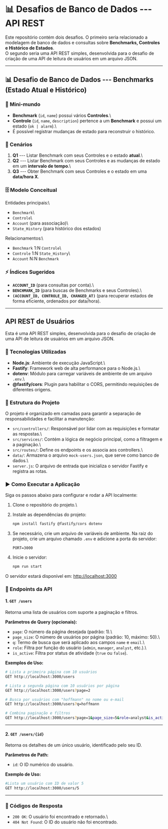# 📊 Desafios de Banco de Dados --- API REST

Este repositório contém dois desafios. O primeiro seria relacionado a modelagem de banco de dados e consultas sobre **Benchmarks, Controles e Histórico de Estados**.\
O segundo seria uma API REST simples, desenvolvida para o desafio de criação de uma API de leitura de usuários em um arquivo JSON.

------------------------------------------------------------------------

## 📊 Desafio de Banco de Dados --- Benchmarks (Estado Atual e Histórico)

### 📌 Mini-mundo

-   **Benchmark** (`id`, `name`) possui vários **Controles**.\
-   **Controle** (`id`, `name`, `description`) pertence a um **Benchmark** e possui um estado (`ok | alarm`).\
-   É possível registrar mudanças de estado para reconstruir o histórico.

### 📂 Cenários

1.  **Q1** --- Listar Benchmark com seus Controles e o estado **atual**.\
2.  **Q2** --- Listar Benchmark com seus Controles e as mudanças de estado em um **intervalo de tempo**.\
3.  **Q3** --- Obter Benchmark com seus Controles e o estado em uma **data/hora X**.

### 🗄️ Modelo Conceitual

Entidades principais:\
- `Benchmark`\
- `Controle`\
- `Account` (para associação)\
- `State_History` (para histórico dos estados)

Relacionamentos:\
- `Benchmark` 1:N `Controle`\
- `Controle` 1:N `State_History`\
- `Account` N:N `Benchmark`

### ⚡ Índices Sugeridos

-   **`ACCOUNT_ID`** (para consultas por conta).\
-   **`BENCHMARK_ID`** (para buscas de Benchmarks e seus Controles).\
-   **`(ACCOUNT_ID, CONTROLE_ID, CHANGED_AT)`** (para recuperar estados de forma eficiente, ordenados por data/hora).

------------------------------------------------------------------------

## API REST de Usuários

Esta é uma API REST simples, desenvolvida para o desafio de criação de uma API de leitura de usuários em um arquivo JSON.

### 🚀 Tecnologias Utilizadas

-   **Node.js**: Ambiente de execução JavaScript.\
-   **Fastify**: Framework web de alta performance para o Node.js.\
-   **dotenv**: Módulo para carregar variáveis de ambiente de um arquivo `.env`.\
-   **@fastify/cors**: Plugin para habilitar o CORS, permitindo requisições de diferentes origens.

### 📂 Estrutura do Projeto

O projeto é organizado em camadas para garantir a separação de responsabilidades e facilitar a manutenção:

-   `src/controllers/`: Responsável por lidar com as requisições e formatar as respostas.\
-   `src/services/`: Contém a lógica de negócio principal, como a filtragem e a paginação.\
-   `src/routes/`: Define os endpoints e os associa aos controllers.\
-   `data/`: Armazena o arquivo `mock-users.json`, que serve como banco de dados.\
-   `server.js`: O arquivo de entrada que inicializa o servidor Fastify e registra as rotas.

### ▶️ Como Executar a Aplicação

Siga os passos abaixo para configurar e rodar a API localmente:

1.  Clone o repositório do projeto.\

2.  Instale as dependências do projeto:

    ``` bash
    npm install fastify @fastify/cors dotenv
    ```

3.  Se necessário, crie um arquivo de variáveis de ambiente. Na raiz do projeto, crie um arquivo chamado `.env` e adicione a porta do servidor:

    ``` env
    PORT=3000
    ```

4.  Inicie o servidor:

    ``` bash
    npm run start
    ```

O servidor estará disponível em: <http://localhost:3000>

### 📌 Endpoints da API

#### 1. `GET /users`

Retorna uma lista de usuários com suporte a paginação e filtros.

**Parâmetros de Query (opcionais):**

-   `page`: O número da página desejada (padrão: 1).\
-   `page_size`: O número de usuários por página (padrão: 10, máximo: 50).\
-   `q`: Termo de busca que será aplicado aos campos `name` e `email`.\
-   `role`: Filtra por função do usuário (`admin`, `manager`, `analyst`, etc.).\
-   `is_active`: Filtra por status de atividade (`true` ou `false`).

**Exemplos de Uso:**

``` bash
# Lista a primeira página com 10 usuários
GET http://localhost:3000/users

# Lista a segunda página com 10 usuários por página
GET http://localhost:3000/users?page=2

# Busca por usuários com "hoffmann" no nome ou e-mail
GET http://localhost:3000/users?q=hoffmann

# Combina paginação e filtros
GET http://localhost:3000/users?page=1&page_size=5&role=analyst&is_active=true
```

------------------------------------------------------------------------

#### 2. `GET /users/{id}`

Retorna os detalhes de um único usuário, identificado pelo seu ID.

**Parâmetros de Path:**

-   `id`: O ID numérico do usuário.

**Exemplo de Uso:**

``` bash
#Lista um usuário com ID de valor 5
GET http://localhost:3000/users/5
```

------------------------------------------------------------------------

### 📡 Códigos de Resposta

-   `200 OK`: O usuário foi encontrado e retornado.\
-   `404 Not Found`: O ID do usuário não foi encontrado.
